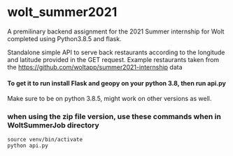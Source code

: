 # wolt_summer2021
A premilinary backend assignment for the 2021 Summer internship for Wolt completed using Python3.8.5 and flask.

Standalone simple API to serve back restaurants according to the longitude and latitude provided in the GET request.
Example restaurants taken from the https://github.com/woltapp/summer2021-internship data

#### To get it to run install Flask and geopy on your python 3.8, then run api.py

Make sure to be on python 3.8.5, might work on other versions as well.
### when using the zip file version, use these commands when in WoltSummerJob directory

    source venv/bin/activate
    python api.py
